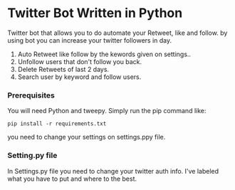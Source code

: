 # Twitter Bot Written in Python

Twitter bot that allows you to do automate your Retweet, like and follow. by using bot you can increase your twitter followers in day.


1. Auto Retweet like follow by the kewords given on settings.. 
2. Unfollow users that don't follow you back. 
3. Delete Retweets of last 2 days.
4. Search user by keyword and follow users.


### Prerequisites
You will need Python and tweepy.
Simply run the pip command like: 

`pip install -r requirements.txt`

you need to change your settings on settings.ppy file.

### Setting.py file

In Settings.py file you need to change your twitter auth info. 
I've labeled what you have to put and where to the best. 

